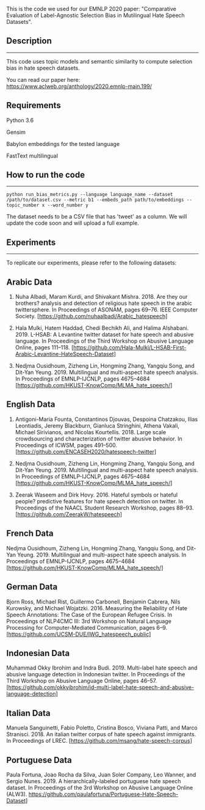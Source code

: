 This is the code we used for our EMNLP 2020 paper: "Comparative Evaluation of Label-Agnostic Selection Bias in Mutilingual Hate Speech Datasets".

Description
----------
----------
This code uses topic models and semantic similarity to compute selection bias in hate speech datasets. 

You can read our paper here: https://www.aclweb.org/anthology/2020.emnlp-main.199/

Requirements
-----------
Python 3.6

Gensim

Babylon embeddings for the tested language 

FastText multilingual

How to run the code
-------------------
-------------------
	python run_bias_metrics.py --language language_name --dataset /path/to/dataset.csv --metric b1 --embeds_path path/to/embeddings --topic_number x --word_number y

The dataset needs to be a CSV file that has 'tweet' as a column. We will update the code soon and will upload a full example.

Experiments
-----------
-----------

To replicate our experiments, please refer to the following datasets:

Arabic Data
-----------
1) Nuha Albadi, Maram Kurdi, and Shivakant Mishra. 2018. Are they our brothers? analysis and detection of religious hate speech in the arabic twittersphere. In Proceedings of ASONAM, pages 69–76. IEEE Computer Society.
[https://github.com/nuhaalbadi/Arabic_hatespeech]

2) Hala Mulki, Hatem Haddad, Chedi Bechikh Ali, and Halima Alshabani. 2019. L-HSAB: A Levantine twitter dataset for hate speech and abusive language. In Proceedings of the Third Workshop on Abusive Language Online, pages 111–118.
[https://github.com/Hala-Mulki/L-HSAB-First-Arabic-Levantine-HateSpeech-Dataset]

3) Nedjma Ousidhoum, Zizheng Lin, Hongming Zhang, Yangqiu Song, and Dit-Yan Yeung. 2019. Multilingual and multi-aspect hate speech analysis. In Proceedings of EMNLP-IJCNLP, pages 4675–4684
[https://github.com/HKUST-KnowComp/MLMA_hate_speech/]

English Data
------------
1) Antigoni-Maria Founta, Constantinos Djouvas, Despoina Chatzakou, Ilias Leontiadis, Jeremy Blackburn, Gianluca Stringhini, Athena Vakali, Michael Sirivianos, and Nicolas Kourtellis. 2018. Large scale crowdsourcing and characterization of twitter abusive behavior. In Proceedings of ICWSM, pages 491–500.
[https://github.com/ENCASEH2020/hatespeech-twitter]

2) Nedjma Ousidhoum, Zizheng Lin, Hongming Zhang, Yangqiu Song, and Dit-Yan Yeung. 2019. Multilingual and multi-aspect hate speech analysis. In Proceedings of EMNLP-IJCNLP, pages 4675–4684
[https://github.com/HKUST-KnowComp/MLMA_hate_speech/]

3) Zeerak Waseem and Dirk Hovy. 2016. Hateful symbols or hateful people? predictive features for hate speech detection on twitter. In Proceedings of the NAACL Student Research Workshop, pages 88–93.
[https://github.com/ZeerakW/hatespeech]


French Data
-----------
Nedjma Ousidhoum, Zizheng Lin, Hongming Zhang, Yangqiu Song, and Dit-Yan Yeung. 2019. Multilingual and multi-aspect hate speech analysis. In Proceedings of EMNLP-IJCNLP, pages 4675–4684
[https://github.com/HKUST-KnowComp/MLMA_hate_speech/]


German Data
-----------
Bjorn Ross, Michael Rist, Guillermo Carbonell, Benjamin Cabrera, Nils Kurowsky, and Michael Wojatzki. 2016. Measuring the Reliability of Hate Speech Annotations: The Case of the European Refugee Crisis. In Proceedings of NLP4CMC III: 3rd Workshop on Natural Language Processing for Computer-Mediated Communication, pages 6–9.
[https://github.com/UCSM-DUE/IWG_hatespeech_public]

Indonesian Data
---------------
Muhammad Okky Ibrohim and Indra Budi. 2019. Multi-label hate speech and abusive language detection in Indonesian twitter. In Proceedings of the Third Workshop on Abusive Language Online, pages 46–57.
[https://github.com/okkyibrohim/id-multi-label-hate-speech-and-abusive-language-detection]


Italian Data
------------
Manuela Sanguinetti, Fabio Poletto, Cristina Bosco, Viviana Patti, and Marco Stranisci. 2018. An italian twitter corpus of hate speech against immigrants. In Proceedings of LREC.
[https://github.com/msang/hate-speech-corpus]


Portuguese Data
---------------
Paula Fortuna, Joao Rocha da Silva, Juan Soler Company, Leo Wanner, and Sergio Nunes. 2019. A hierarchically-labeled portuguese hate speech dataset. In Proceedings of the 3rd Workshop on Abusive Language Online (ALW3).
https://github.com/paulafortuna/Portuguese-Hate-Speech-Dataset]
